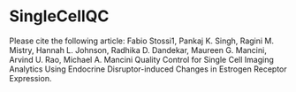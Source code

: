 # SingleCellQC
Please cite the following article:
Fabio Stossi1, Pankaj K. Singh, Ragini M. Mistry, Hannah L. Johnson, Radhika D. Dandekar, Maureen G. Mancini, Arvind U. Rao, Michael A. Mancini
Quality Control for Single Cell Imaging Analytics Using Endocrine Disruptor-induced Changes in Estrogen Receptor Expression. 

